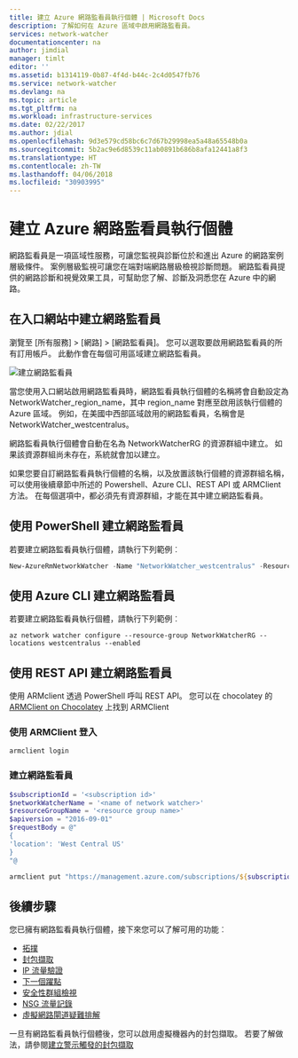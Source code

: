 ```yaml
---
title: 建立 Azure 網路監看員執行個體 | Microsoft Docs
description: 了解如何在 Azure 區域中啟用網路監看員。
services: network-watcher
documentationcenter: na
author: jimdial
manager: timlt
editor: ''
ms.assetid: b1314119-0b87-4f4d-b44c-2c4d0547fb76
ms.service: network-watcher
ms.devlang: na
ms.topic: article
ms.tgt_pltfrm: na
ms.workload: infrastructure-services
ms.date: 02/22/2017
ms.author: jdial
ms.openlocfilehash: 9d3e579cd58bc6c7d67b29998ea5a48a65548b0a
ms.sourcegitcommit: 5b2ac9e6d8539c11ab0891b686b8afa12441a8f3
ms.translationtype: HT
ms.contentlocale: zh-TW
ms.lasthandoff: 04/06/2018
ms.locfileid: "30903995"
---
```

# <a name="create-an-azure-network-watcher-instance"></a>建立 Azure 網路監看員執行個體

網路監看員是一項區域性服務，可讓您監視與診斷位於和進出 Azure 的網路案例層級條件。 案例層級監視可讓您在端對端網路層級檢視診斷問題。 網路監看員提供的網路診斷和視覺效果工具，可幫助您了解、診斷及洞悉您在 Azure 中的網路。

## <a name="create-a-network-watcher-in-the-portal"></a>在入口網站中建立網路監看員

瀏覽至 [所有服務]  >  [網路]  >  [網路監看員]。 您可以選取要啟用網路監看員的所有訂用帳戶。 此動作會在每個可用區域建立網路監看員。

![建立網路監看員](./media/network-watcher-create/figure1.png)

當您使用入口網站啟用網路監看員時，網路監看員執行個體的名稱將會自動設定為 NetworkWatcher_region_name，其中 region_name 對應至啟用該執行個體的 Azure 區域。 例如，在美國中西部區域啟用的網路監看員，名稱會是 NetworkWatcher_westcentralus。

網路監看員執行個體會自動在名為 NetworkWatcherRG 的資源群組中建立。 如果該資源群組尚未存在，系統就會加以建立。

如果您要自訂網路監看員執行個體的名稱，以及放置該執行個體的資源群組名稱，可以使用後續章節中所述的 Powershell、Azure CLI、REST API 或 ARMClient 方法。 在每個選項中，都必須先有資源群組，才能在其中建立網路監看員。  

## <a name="create-a-network-watcher-with-powershell"></a>使用 PowerShell 建立網路監看員

若要建立網路監看員執行個體，請執行下列範例︰

```powershell
New-AzureRmNetworkWatcher -Name "NetworkWatcher_westcentralus" -ResourceGroupName "NetworkWatcherRG" -Location "West Central US"
```

## <a name="create-a-network-watcher-with-the-azure-cli"></a>使用 Azure CLI 建立網路監看員

若要建立網路監看員執行個體，請執行下列範例︰

```azurecli
az network watcher configure --resource-group NetworkWatcherRG --locations westcentralus --enabled
```

## <a name="create-a-network-watcher-with-the-rest-api"></a>使用 REST API 建立網路監看員

使用 ARMclient 透過 PowerShell 呼叫 REST API。 您可以在 chocolatey 的 [ARMClient on Chocolatey](https://chocolatey.org/packages/ARMClient) 上找到 ARMClient

### <a name="log-in-with-armclient"></a>使用 ARMClient 登入

```powerShell
armclient login
```

### <a name="create-the-network-watcher"></a>建立網路監看員

```powershell
$subscriptionId = '<subscription id>'
$networkWatcherName = '<name of network watcher>'
$resourceGroupName = '<resource group name>'
$apiversion = "2016-09-01"
$requestBody = @"
{
'location': 'West Central US'
}
"@

armclient put "https://management.azure.com/subscriptions/${subscriptionId}/resourceGroups/${resourceGroupName}/providers/Microsoft.Network/networkWatchers/${networkWatcherName}?api-version=${api-version}" $requestBody
```

## <a name="next-steps"></a>後續步驟

您已擁有網路監看員執行個體，接下來您可以了解可用的功能︰

* [拓撲](network-watcher-topology-overview.md)
* [封包擷取](network-watcher-packet-capture-overview.md)
* [IP 流量驗證](network-watcher-ip-flow-verify-overview.md)
* [下一個躍點](network-watcher-next-hop-overview.md)
* [安全性群組檢視](network-watcher-security-group-view-overview.md)
* [NSG 流量記錄](network-watcher-nsg-flow-logging-overview.md)
* [虛擬網路閘道疑難排解](network-watcher-troubleshoot-overview.md)

一旦有網路監看員執行個體後，您可以啟用虛擬機器內的封包擷取。 若要了解做法，請參閱[建立警示觸發的封包擷取](network-watcher-alert-triggered-packet-capture.md)
